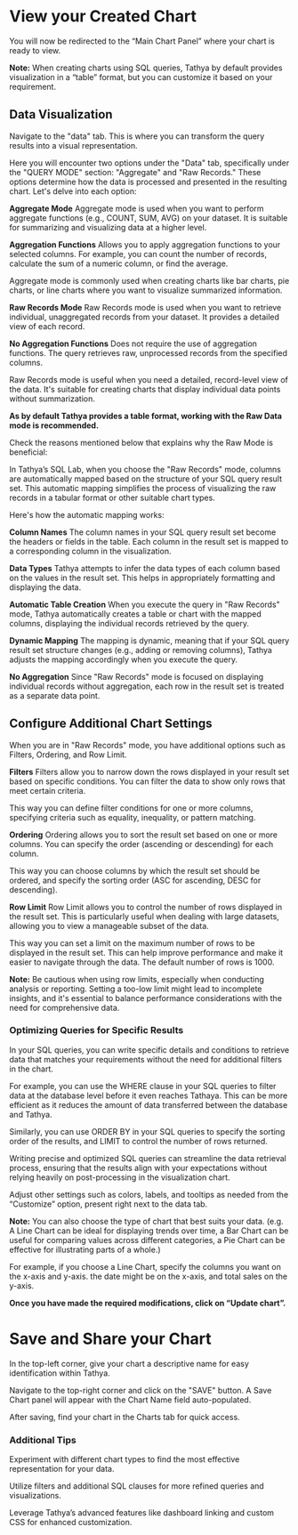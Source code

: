 # View your Created Chart

You will now be redirected to the “Main Chart Panel” where your chart is ready to view.

**Note:** When creating charts using SQL queries, Tathya by default provides visualization in a “table” format, but you can customize it based on your requirement.

## Data Visualization

Navigate to the "data" tab. This is where you can transform the query results into a visual representation.

Here you will encounter two options under the "Data" tab, specifically under the "QUERY MODE" section: "Aggregate" and "Raw Records." These options determine how the data is processed and presented in the resulting chart. Let's delve into each option:

**Aggregate Mode** Aggregate mode is used when you want to perform aggregate functions (e.g., COUNT, SUM, AVG) on your dataset. It is suitable for summarizing and visualizing data at a higher level.

**Aggregation Functions** Allows you to apply aggregation functions to your selected columns. For example, you can count the number of records, calculate the sum of a numeric column, or find the average.

Aggregate mode is commonly used when creating charts like bar charts, pie charts, or line charts where you want to visualize summarized information.

**Raw Records Mode**
Raw Records mode is used when you want to retrieve individual, unaggregated records from your dataset. It provides a detailed view of each record.

**No Aggregation Functions**
Does not require the use of aggregation functions. The query retrieves raw, unprocessed records from the specified columns.

Raw Records mode is useful when you need a detailed, record-level view of the data. It's suitable for creating charts that display individual data points without summarization.

**As by default Tathya provides a table format, working with the Raw Data mode is recommended.**

Check the reasons mentioned below that explains why the Raw Mode is beneficial:

In Tathya’s SQL Lab, when you choose the "Raw Records" mode, columns are automatically mapped based on the structure of your SQL query result set. This automatic mapping simplifies the process of visualizing the raw records in a tabular format or other suitable chart types.

Here's how the automatic mapping works:

**Column Names**
The column names in your SQL query result set become the headers or fields in the table. Each column in the result set is mapped to a corresponding column in the visualization.

**Data Types**
Tathya attempts to infer the data types of each column based on the values in the result set. This helps in appropriately formatting and displaying the data.

**Automatic Table Creation**
When you execute the query in "Raw Records" mode, Tathya automatically creates a table or chart with the mapped columns, displaying the individual records retrieved by the query.

**Dynamic Mapping**
The mapping is dynamic, meaning that if your SQL query result set structure changes (e.g., adding or removing columns), Tathya adjusts the mapping accordingly when you execute the query.

**No Aggregation**
Since "Raw Records" mode is focused on displaying individual records without aggregation, each row in the result set is treated as a separate data point.

## Configure Additional Chart Settings

When you are in "Raw Records" mode, you have additional options such as Filters, Ordering, and Row Limit.

**Filters**
Filters allow you to narrow down the rows displayed in your result set based on specific conditions. You can filter the data to show only rows that meet certain criteria.

This way you can define filter conditions for one or more columns, specifying criteria such as equality, inequality, or pattern matching.

**Ordering**
Ordering allows you to sort the result set based on one or more columns. You can specify the order (ascending or descending) for each column.

This way you can choose columns by which the result set should be ordered, and specify the sorting order (ASC for ascending, DESC for descending).

**Row Limit**
Row Limit allows you to control the number of rows displayed in the result set. This is particularly useful when dealing with large datasets, allowing you to view a manageable subset of the data.

This way you can set a limit on the maximum number of rows to be displayed in the result set. This can help improve performance and make it easier to navigate through the data. The default number of rows is 1000.

**Note:** Be cautious when using row limits, especially when conducting analysis or reporting. Setting a too-low limit might lead to incomplete insights, and it's essential to balance performance considerations with the need for comprehensive data.

### Optimizing Queries for Specific Results

In your SQL queries, you can write specific details and conditions to retrieve data that matches your requirements without the need for additional filters in the chart.

For example, you can use the WHERE clause in your SQL queries to filter data at the database level before it even reaches Tathaya. This can be more efficient as it reduces the amount of data transferred between the database and Tathya.

Similarly, you can use ORDER BY in your SQL queries to specify the sorting order of the results, and LIMIT to control the number of rows returned.

Writing precise and optimized SQL queries can streamline the data retrieval process, ensuring that the results align with your expectations without relying heavily on post-processing in the visualization chart.

Adjust other settings such as colors, labels, and tooltips as needed from the “Customize” option, present right next to the data tab.

**Note:** You can also choose the type of chart that best suits your data. (e.g. A Line Chart can be ideal for displaying trends over time, a Bar Chart can be useful for comparing values across different categories, a Pie Chart can be effective for illustrating parts of a whole.)

For example, if you choose a Line Chart, specify the columns you want on the x-axis and y-axis. the date might be on the x-axis, and total sales on the y-axis.

**Once you have made the required modifications, click on “Update chart”.**

# Save and Share your Chart

In the top-left corner, give your chart a descriptive name for easy identification within Tathya.

Navigate to the top-right corner and click on the "SAVE" button. A Save Chart panel will appear with the Chart Name field auto-populated.

After saving, find your chart in the Charts tab for quick access.

### Additional Tips

Experiment with different chart types to find the most effective representation for your data.

Utilize filters and additional SQL clauses for more refined queries and visualizations.

Leverage Tathya’s advanced features like dashboard linking and custom CSS for enhanced customization.

